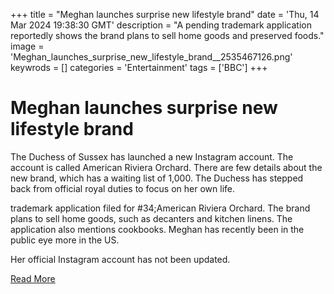 +++
title = "Meghan launches surprise new lifestyle brand"
date = 'Thu, 14 Mar 2024 19:38:30 GMT'
description = "A pending trademark application reportedly shows the brand plans to sell home goods and preserved foods."
image = 'Meghan_launches_surprise_new_lifestyle_brand__2535467126.png'
keywrods =  []
categories = 'Entertainment'
tags = ['BBC']
+++

# Meghan launches surprise new lifestyle brand

The Duchess of Sussex has launched a new Instagram account.
The account is called American Riviera Orchard.
There are few details about the new brand, which has a waiting list of 1,000.
The Duchess has stepped back from official royal duties to focus on her own life.

trademark application filed for <bb>#34;American Riviera Orchard.
The brand plans to sell home goods, such as decanters and kitchen linens.
The application also mentions cookbooks.
Meghan has recently been in the public eye more in the US.

Her official Instagram account has not been updated.


[Read More](https://www.bbc.co.uk/news/world-us-canada-68571184)
